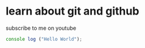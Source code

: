 # learn about git and github

subscribe to me on youtube

```javascript
console log ("Hello World");

```